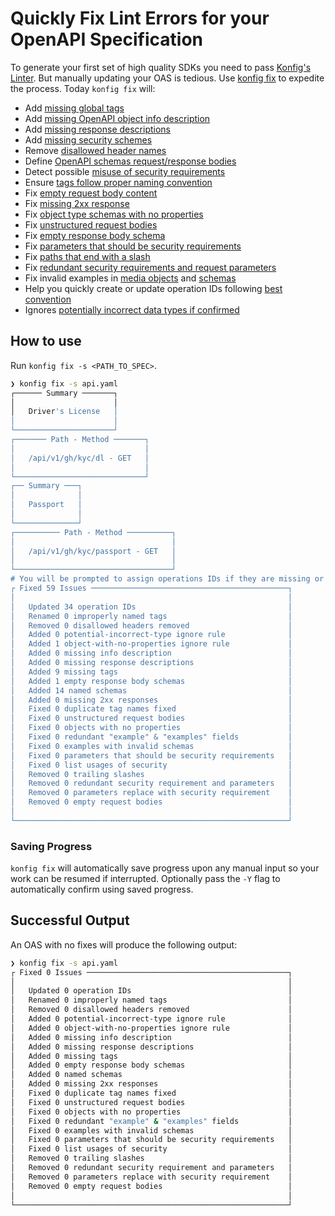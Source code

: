 # Quickly Fix Lint Errors for your OpenAPI Specification

To generate your first set of high quality SDKs you need to pass [Konfig's
Linter](/docs/tutorials/setup-linting/). But manually updating your OAS is tedious. Use [konfig
fix](https://www.npmjs.com/package/konfig-cli#konfig-fix) to expedite the process. Today `konfig fix` will:

- Add [missing global tags](https://meta.stoplight.io/docs/spectral/4dec24461f3af-open-api-rules#operation-tag-defined)
- Add [missing OpenAPI object info description](https://meta.stoplight.io/docs/spectral/4dec24461f3af-open-api-rules#info-description)
- Add [missing response descriptions](https://meta.stoplight.io/docs/spectral/4dec24461f3af-open-api-rules#oas3-schema)
- Add [missing security schemes](/docs/lint-rules#adv-security-schemes-defined)
- Remove [disallowed header names](/docs/lint-rules#disallowed-header-names-response)
- Define [OpenAPI schemas request/response bodies](/docs/lint-rules#components-schemas-defined-oas3)
- Detect possible [misuse of security requirements](/docs/lint-rules#list-usage-of-security)
- Ensure [tags follow proper naming convention](/docs/lint-rules#tag-naming-convention)
- Fix [empty request body content](/docs/lint-rules#empty-request-body-content)
- Fix [missing 2xx response](/docs/lint-rules#missing-2xx-response)
- Fix [object type schemas with no properties](/docs/lint-rules#object-with-no-properties)
- Fix [unstructured request bodies](/docs/lint-rules#structured-request-body)
- Fix [empty response body schema](/docs/lint-rules#empty-response-body-schema)
- Fix [parameters that should be security requirements](/docs/lint-rules#use-security-instead)
- Fix [paths that end with a slash](https://meta.stoplight.io/docs/spectral/4dec24461f3af-open-api-rules#path-keys-no-trailing-slash)
- Fix [redundant security requirements and request parameters](/docs/lint-rules#redundant-security-and-parameter)
- Fix invalid examples in [media objects](https://meta.stoplight.io/docs/spectral/4dec24461f3af-open-api-rules#oas3-valid-media-example) and [schemas](https://meta.stoplight.io/docs/spectral/4dec24461f3af-open-api-rules#oas3-valid-schema-example)
- Help you quickly create or update operation IDs following [best convention](/docs/tutorials/naming-operation-ids/)
- Ignores [potentially incorrect data types if confirmed](/docs/lint-rules#potential-incorrect-type)

## How to use

Run `konfig fix -s <PATH_TO_SPEC>`.

```bash
❯ konfig fix -s api.yaml
┌────── Summary ───────┐
│                      │
│   Driver's License   │
│                      │
└──────────────────────┘
┌─────── Path - Method ───────┐
│                             │
│   /api/v1/gh/kyc/dl - GET   │
│                             │
└─────────────────────────────┘
┌── Summary ───┐
│              │
│   Passport   │
│              │
└──────────────┘
┌────────── Path - Method ──────────┐
│                                   │
│   /api/v1/gh/kyc/passport - GET   │
│                                   │
└───────────────────────────────────┘
# You will be prompted to assign operations IDs if they are missing or not following best practice
┌ Fixed 59 Issues ────────────────────────────────────────────┐
│                                                             │
│   Updated 34 operation IDs                                  │
│   Renamed 0 improperly named tags                           │
│   Removed 0 disallowed headers removed                      │
│   Added 0 potential-incorrect-type ignore rule              │
│   Added 1 object-with-no-properties ignore rule             │
│   Added 0 missing info description                          │
│   Added 0 missing response descriptions                     │
│   Added 9 missing tags                                      │
│   Added 1 empty response body schemas                       │
│   Added 14 named schemas                                    │
│   Added 0 missing 2xx responses                             │
│   Fixed 0 duplicate tag names fixed                         │
│   Fixed 0 unstructured request bodies                       │
│   Fixed 0 objects with no properties                        │
│   Fixed 0 redundant "example" & "examples" fields           │
│   Fixed 0 examples with invalid schemas                     │
│   Fixed 0 parameters that should be security requirements   │
│   Fixed 0 list usages of security                           │
│   Removed 0 trailing slashes                                │
│   Removed 0 redundant security requirement and parameters   │
│   Removed 0 parameters replace with security requirement    │
│   Removed 0 empty request bodies                            │
│                                                             │
└─────────────────────────────────────────────────────────────┘
```

### Saving Progress

`konfig fix` will automatically save progress upon any manual input so your work
can be resumed if interrupted. Optionally pass the `-Y` flag to automatically
confirm using saved progress.

## Successful Output

An OAS with no fixes will produce the following output:

```bash
❯ konfig fix -s api.yaml
┌ Fixed 0 Issues ─────────────────────────────────────────────┐
│                                                             │
│   Updated 0 operation IDs                                   │
│   Renamed 0 improperly named tags                           │
│   Removed 0 disallowed headers removed                      │
│   Added 0 potential-incorrect-type ignore rule              │
│   Added 0 object-with-no-properties ignore rule             │
│   Added 0 missing info description                          │
│   Added 0 missing response descriptions                     │
│   Added 0 missing tags                                      │
│   Added 0 empty response body schemas                       │
│   Added 0 named schemas                                     │
│   Added 0 missing 2xx responses                             │
│   Fixed 0 duplicate tag names fixed                         │
│   Fixed 0 unstructured request bodies                       │
│   Fixed 0 objects with no properties                        │
│   Fixed 0 redundant "example" & "examples" fields           │
│   Fixed 0 examples with invalid schemas                     │
│   Fixed 0 parameters that should be security requirements   │
│   Fixed 0 list usages of security                           │
│   Removed 0 trailing slashes                                │
│   Removed 0 redundant security requirement and parameters   │
│   Removed 0 parameters replace with security requirement    │
│   Removed 0 empty request bodies                            │
│                                                             │
└─────────────────────────────────────────────────────────────┘
```
